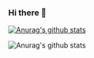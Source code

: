 ### Hi there 👋

[![Anurag's github stats](https://github-readme-stats.vercel.app/api?username=tchiinhemba)](https://github.com/anuraghazra/github-readme-stats)

![Anurag's github stats](https://github-readme-stats.vercel.app/api?username=tchiinhemba&show_icons=true)
